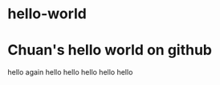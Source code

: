 # hello-world
Chuan's hello world on github
==============
hello again
hello hello hello hello hello

